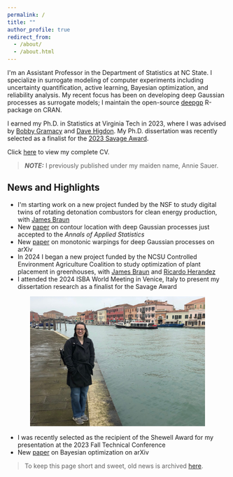 ```yaml
---
permalink: /
title: ""
author_profile: true
redirect_from: 
  - /about/
  - /about.html
---
```


I'm an Assistant Professor in the Department of Statistics at NC State.  I specialize in surrogate modeling of computer experiments including uncertainty quantification, active learning, Bayesian optimization, and reliability analysis.  My recent focus has been on developing deep Gaussian processes as surrogate models; I maintain the open-source [deepgp](https://cran.r-project.org/package=deepgp) R-package on CRAN.   

I earned my Ph.D. in Statistics at Virginia Tech in 2023, where I was advised by [Bobby Gramacy](https://bobby.johnson-gramacy.com/) and [Dave Higdon](https://www.stat.vt.edu/people/stat-faculty/higdon-david.html).  My Ph.D. dissertation was recently selected as a finalist for the [2023 Savage Award](https://bayesian.org/project/savage-award/).

Click [here](/files/BoothCV.pdf) to view my complete CV.

> **_NOTE:_** I previously published under my maiden name, Annie Sauer.

News and Highlights
------

* I'm starting work on a new project funded by the NSF to study digital twins of rotating detonation combustors for clean energy production, with [James Braun](https://mae.ncsu.edu/people/james-braun/)
* New [paper](https://arxiv.org/pdf/2308.04420.pdf) on contour location with deep Gaussian processes just accepted to the *Annals of Applied Statistics*
* New [paper](https://arxiv.org/pdf/2408.01540) on monotonic warpings for deep Gaussian processes on arXiv
* In 2024 I began a new project funded by the NCSU Controlled Environment Agriculture Coalition to study optimization of plant placement in greenhouses, with [James Braun](https://mae.ncsu.edu/people/james-braun/) and [Ricardo Herandez](https://cals.ncsu.edu/horticultural-science/people/rhernan4/)
* I attended the 2024 ISBA World Meeting in Venice, Italy to present my dissertation research as a finalist for the Savage Award

<center><img src="/images/italy.jpg" width="400"></center>

* I was recently selected as the recipient of the Shewell Award for my presentation at the 2023 Fall Technical Conference
* New [paper](https://arxiv.org/pdf/2402.04922.pdf) on Bayesian optimization on arXiv

> To keep this page short and sweet, old news is archived [here](/news/).
